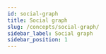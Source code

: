 ```yaml
---
id: social-graph
title: Social graph
slug: /concepts/social-graph/
sidebar_label: Social graph
sidebar_position: 1
---
```

